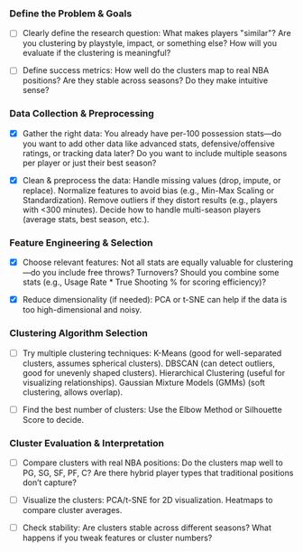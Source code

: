 ### Define the Problem & Goals

- [ ] Clearly define the research question:
    What makes players "similar"?
    Are you clustering by playstyle, impact, or something else?
    How will you evaluate if the clustering is meaningful?

- [ ] Define success metrics:
    How well do the clusters map to real NBA positions?
    Are they stable across seasons?
    Do they make intuitive sense?

### Data Collection & Preprocessing

- [x] Gather the right data:
    You already have per-100 possession stats—do you want to add other data like advanced stats, defensive/offensive ratings, or tracking data later?
    Do you want to include multiple seasons per player or just their best season?

- [x] Clean & preprocess the data:
    Handle missing values (drop, impute, or replace).
    Normalize features to avoid bias (e.g., Min-Max Scaling or Standardization).
    Remove outliers if they distort results (e.g., players with <300 minutes).
    Decide how to handle multi-season players (average stats, best season, etc.).

### Feature Engineering & Selection

- [x] Choose relevant features:
    Not all stats are equally valuable for clustering—do you include free throws? Turnovers?
    Should you combine some stats (e.g., Usage Rate * True Shooting % for scoring efficiency)?

- [x] Reduce dimensionality (if needed):
    PCA or t-SNE can help if the data is too high-dimensional and noisy.

### Clustering Algorithm Selection

- [ ] Try multiple clustering techniques:
    K-Means (good for well-separated clusters, assumes spherical clusters).
    DBSCAN (can detect outliers, good for unevenly shaped clusters).
    Hierarchical Clustering (useful for visualizing relationships).
    Gaussian Mixture Models (GMMs) (soft clustering, allows overlap).

- [ ] Find the best number of clusters:
    Use the Elbow Method or Silhouette Score to decide.

### Cluster Evaluation & Interpretation

- [ ] Compare clusters with real NBA positions:
    Do the clusters map well to PG, SG, SF, PF, C?
    Are there hybrid player types that traditional positions don’t capture?

- [ ] Visualize the clusters:
    PCA/t-SNE for 2D visualization.
    Heatmaps to compare cluster averages.

- [ ] Check stability:
    Are clusters stable across different seasons?
    What happens if you tweak features or cluster numbers?